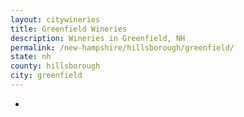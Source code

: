 ```yaml
---
layout: citywineries
title: Greenfield Wineries
description: Wineries in Greenfield, NH
permalink: /new-hampshire/hillsborough/greenfield/
state: nh
county: hillsborough
city: greenfield
---
```

-
